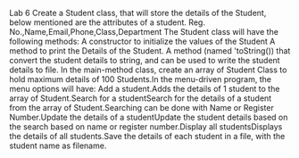 Lab 6
Create a Student class, that will store the details of the Student, below mentioned are the attributes of a student.
Reg. No.,Name,Email,Phone,Class,Department
The Student class will have the following methods:
A constructor to initialize the values of the Student
A method to print the Details of the Student.
A method (named 'toString()) that convert the student details to string, and can be used to write the student details to file.
In the main-method class, create an array of Student Class to hold maximum details of 100 Students.In the menu-driven program, the menu options will have:
Add a student.Adds the details of 1 student to the array of Student.Search for a studentSearch for the details of a student from the array of Student.Searching can be done with Name or Register Number.Update the details of a studentUpdate the student details based on the search based on name or register number.Display all studentsDisplays the details of all students.Save the details of each student in a file, with the student name as filename.